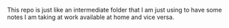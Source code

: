 This repo is just like an intermediate folder that I am just using to 
have some notes I am taking at work available at home and vice versa.

